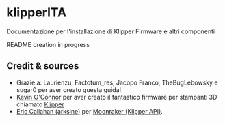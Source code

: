 # klipperITA
Documentazione per l'installazione di Klipper Firmware e altri componenti

README creation in progress

## Credit & sources
* Grazie a: Laurienzu, Factotum_res, Jacopo Franco, TheBugLebowsky e sugar0 per aver creato questa guida!
* [Kevin O'Connor](https://github.com/KevinOConnor) per aver creato il fantastico firmware per stampanti 3D chiamato [Klipper](https://github.com/KevinOConnor/klipper)
* [Eric Callahan (arksine)](https://github.com/Arksine) per [Moonraker (Klipper API)](https://github.com/Arksine/moonraker).
